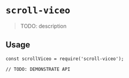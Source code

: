 # `scroll-viceo`

> TODO: description

## Usage

```
const scrollViceo = require('scroll-viceo');

// TODO: DEMONSTRATE API
```
